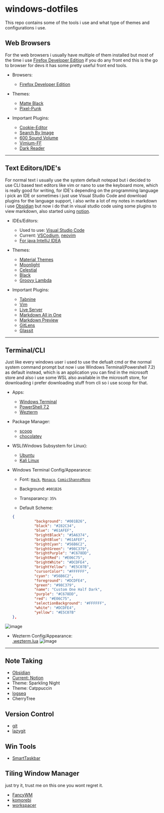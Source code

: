 # windows-dotfiles
This repo contains some of the tools i use and what type of
themes and configurations i use.


## Web Browsers
For the web browsers i usually have multiple of them installed
but most of the time i use [Firefox Developer Edition](https://www.mozilla.org/en-US/firefox/developer/) if you do any front end this is the go to browser for devs it has some pretty useful front end tools.


- Browsers:
  * [Firefox Developer Edition](https://www.mozilla.org/en-US/firefox/developer/)

- Themes:
  * [Matte Black](https://github.com/elibroftw/matte-black-theme)
  * [Pixel-Punk](https://addons.mozilla.org/en-US/firefox/addon/pixel-punk-dynamic-theme/)


- Important Plugins:
  * [Cookie-Editor](https://addons.mozilla.org/en-US/firefox/addon/cookie-editor/)
  * [Search By Image](https://addons.mozilla.org/en-US/firefox/addon/search_by_image/)
  * [600 Sound Volume](https://addons.mozilla.org/en-US/firefox/addon/600-sound-volume/)
  * [Vimium-FF](https://addons.mozilla.org/en-US/firefox/addon/vimium-ff/)
  * [Dark Reader](https://addons.mozilla.org/en-US/firefox/addon/darkreader/)

---


## Text Editors/IDE's
For normal text i usually use the system default notepad but i decided to use CLI based
text editors like vim or nano to use the keyboard more, which is really good for writing, for IDE's depending on the programming language i pick an IDE or sometimes i just use Visual Studio Code and download plugins for the language support, i also write a lot of my notes in markdown i use [Obsidian](https://obsidian.md/) but now i do that in visual studio code using some plugins to view markdown, also started using [notion](https://www.notion.so/).


- IDEs/Editors:
  * Used to use: [Visual Studio Code](https://code.visualstudio.com/)
  * Current: [VSCodium](https://vscodium.com/), [neovim](https://neovim.io/) 
  * [For java IntelliJ IDEA](https://www.jetbrains.com/idea/)
  

- Themes:
  * [Material Themes](https://marketplace.visualstudio.com/items?itemName=Equinusocio.vsc-material-theme)
  * [Moonlight](https://marketplace.visualstudio.com/items?itemName=atomiks.moonlight)
  * [Celestial](https://marketplace.visualstudio.com/items?itemName=apvarun.celestial)
  * [Black](https://marketplace.visualstudio.com/items?itemName=Jaakko.black)
  * [Groovy Lambda](https://marketplace.visualstudio.com/items?itemName=sheaf.groovylambda)


- Important Plugins:
  * [Tabnine](https://marketplace.visualstudio.com/items?itemName=TabNine.tabnine-vscode)
  * [Vim](https://marketplace.visualstudio.com/items?itemName=vscodevim.vim)
  * [Live Server](https://marketplace.visualstudio.com/items?itemName=ritwickdey.LiveServer)
  * [Markdown All in One](https://marketplace.visualstudio.com/items?itemName=yzhang.markdown-all-in-one)
  * [Markdown Preview](https://marketplace.visualstudio.com/items?itemName=bierner.markdown-preview-github-styles)
  * [GitLens](https://marketplace.visualstudio.com/items?itemName=eamodio.gitlens)
  * [Glassit](https://marketplace.visualstudio.com/items?itemName=s-nlf-fh.glassit)
  

---


## Terminal/CLI
Just like every windows user i used to use the defualt cmd or the normal system command prompt but now i use Windows Terminal(Powershell 7.2) as default instead, which is an application you can find in the microsoft store and also i use some WSL also available in the microsoft store, for downloading i prefer downloading stuff from cli so i use scoop for that.


- Apps:
  * [Windows Terminal](https://apps.microsoft.com/store/detail/windows-terminal-preview/9N8G5RFZ9XK3?hl=en-us&gl=us)
  * [PowerShell 7.2](https://apps.microsoft.com/store/detail/powershell/9MZ1SNWT0N5D?hl=en-us&gl=us)
  * [Wezterm](https://wezterm.org/)
 
- Package Manager:
  * [scoop](https://scoop.sh/)
  * [chocolatey](https://chocolatey.org/)

- WSL(Windows Subsystem for Linux):
  * [Ubuntu](https://apps.microsoft.com/store/detail/ubuntu/9PDXGNCFSCZV?hl=en-us&gl=us)
  * [Kali Linux](https://apps.microsoft.com/store/detail/kali-linux/9PKR34TNCV07)


- Windows Terminal Config/Appearance:<br>
  * Font: [`Hack`](https://github.com/source-foundry/Hack), [`Monaco`](https://www.cufonfonts.com/font/monaco), [`ComicShannsMono`](https://github.com/ryanoasis/nerd-fonts/releases/download/v3.1.1/ComicShannsMono.zip)
  * Background: `#001B26`
  * Transparancy: `35%`

  * Default Scheme:
  ```json
  {
            "background": "#001B26",
            "black": "#282C34",
            "blue": "#61AFEF",
            "brightBlack": "#5A6374",
            "brightBlue": "#61AFEF",
            "brightCyan": "#56B6C2",
            "brightGreen": "#98C379",
            "brightPurple": "#C678DD",
            "brightRed": "#E06C75",
            "brightWhite": "#DCDFE4",
            "brightYellow": "#E5C07B",
            "cursorColor": "#FFFFFF",
            "cyan": "#56B6C2",
            "foreground": "#DCDFE4",
            "green": "#98C379",
            "name": "Custom One Half Dark",
            "purple": "#C678DD",
            "red": "#E06C75",
            "selectionBackground": "#FFFFFF",
            "white": "#DCDFE4",
            "yellow": "#E5C07B"
  },
  ```

![image](https://user-images.githubusercontent.com/33517160/175831527-b29eeb82-1cb9-4460-80cf-a06ec63f7ed9.png)

- Wezterm Config/Appearance:<br>
[.wezterm.lua](https://github.com/0xRar/windows-dotfiles/blob/main/.wezterm.lua)
![image](https://github.com/user-attachments/assets/a56b3667-51e1-42be-9d8a-5e8266caa605)


---


## Note Taking
  - [Obsidian](https://obsidian.md/)
  - [Current: Notion](https://notion.com)
  - Theme: Sparkling Night
  - Theme: Catppuccin
- [logseq](https://logseq.com/)
- CherryTree

## Version Control
- [git](https://git-scm.com/)
- [lazygit](https://github.com/jesseduffield/lazygit)

## Win Tools
- [SmartTaskbar](https://apps.microsoft.com/store/detail/smarttaskbar/9PJM69MPS6T9?hl=en-us&gl=us&activetab=pivot%3Aoverviewtab)

## Tiling Window Manager
just try it, trust me on this one you wont regret it.

- [FancyWM](https://www.microsoft.com/store/apps/9p1741lkhqs9?cid=storebadge&ocid=badge)
- [komorebi](https://github.com/LGUG2Z/komorebi)
- [workspacer](https://github.com/workspacer/workspacer)
